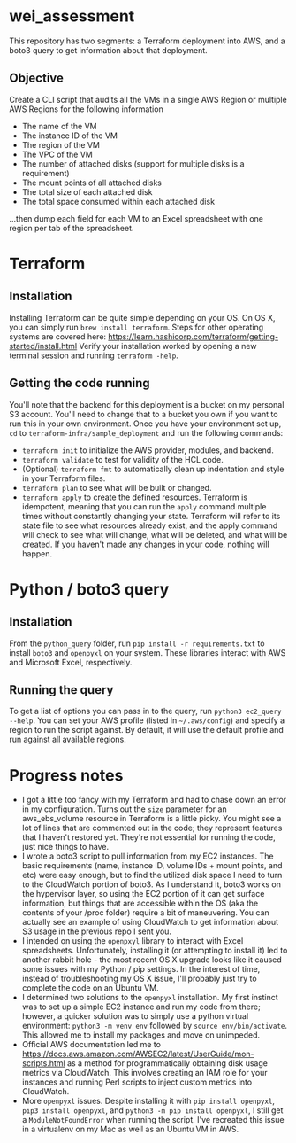 # wei_assessment
This repository has two segments: a Terraform deployment into AWS, and a boto3 query to get information about that deployment.
## Objective
Create a CLI script that audits all the VMs in a single AWS Region or multiple AWS Regions for the following information

   - The name of the VM
   - The instance ID of the VM
   - The region of the VM
   - The VPC of the VM
   - The number of attached disks (support for multiple disks is a requirement)
   - The mount points of all attached disks
   - The total size of each attached disk
   - The total space consumed within each attached disk

...then dump each field for each VM to an Excel spreadsheet with one region per tab of the spreadsheet.

# Terraform
## Installation
Installing Terraform can be quite simple depending on your OS.  On OS X, you can simply run `brew install terraform`.  Steps for other operating systems are covered here: https://learn.hashicorp.com/terraform/getting-started/install.html
Verify your installation worked by opening a new terminal session and running `terraform -help`.
## Getting the code running
You'll note that the backend for this deployment is a bucket on my personal S3 account.  You'll need to change that to a bucket you own if you want to run this in your own environment.
Once you have your environment set up, `cd` to `terraform-infra/sample_deployment` and run the following commands:
- `terraform init` to initialize the AWS provider, modules, and backend.
- `terraform validate` to test for validity of the HCL code.
- (Optional) `terraform fmt` to automatically clean up indentation and style in your Terraform files.
- `terraform plan` to see what will be built or changed.
- `terraform apply` to create the defined resources.
Terraform is idempotent, meaning that you can run the `apply` command multiple times without constantly changing your state.  Terraform will refer to its state file to see what resources already exist, and the apply command will check to see what will change, what will be deleted, and what will be created.  If you haven't made any changes in your code, nothing will happen.

# Python / boto3 query
## Installation
From the `python_query` folder, run `pip install -r requirements.txt` to install `boto3` and `openpyxl` on your system.  These libraries interact with AWS and Microsoft Excel, respectively.

## Running the query
To get a list of options you can pass in to the query, run `python3 ec2_query --help`.  You can set your AWS profile (listed in `~/.aws/config`) and specify a region to run the script against.  By default, it will use the default profile and run against all available regions.

# Progress notes
- I got a little too fancy with my Terraform and had to chase down an error in my configuration.  Turns out the `size` parameter for an aws_ebs_volume resource in Terraform is a little picky.  You might see a lot of lines that are commented out in the code; they represent features that I haven't restored yet.  They're not essential for running the code, just nice things to have.
- I wrote a boto3 script to pull information from my EC2 instances.  The basic requirements (name, instance ID, volume IDs + mount points, and etc) were easy enough, but to find the utilized disk space I need to turn to the CloudWatch portion of boto3.  As I understand it, boto3 works on the hypervisor layer, so using the EC2 portion of it can get surface information, but things that are accessible within the OS (aka the contents of your /proc folder) require a bit of maneuvering.  You can actually see an example of using CloudWatch to get information about S3 usage in the previous repo I sent you.
- I intended on using the `openpxyl` library to interact with Excel spreadsheets.  Unfortunately, installing it (or attempting to install it) led to another rabbit hole - the most recent OS X upgrade looks like it caused some issues with my Python / pip settings.  In the interest of time, instead of troubleshooting my OS X issue, I'll probably just try to complete the code on an Ubuntu VM.  
- I determined two solutions to the `openpyxl` installation.  My first instinct was to set up a simple EC2 instance and run my code from there; however, a quicker solution was to simply use a python virtual environment: `python3 -m venv env` followed by `source env/bin/activate`.  This allowed me to install my packages and move on unimpeded.
- Official AWS documentation led me to https://docs.aws.amazon.com/AWSEC2/latest/UserGuide/mon-scripts.html as a method for programmatically obtaining disk usage metrics via CloudWatch.  This involves creating an IAM role for your instances and running Perl scripts to inject custom metrics into CloudWatch.
- More `openpyxl` issues.  Despite installing it with `pip install openpyxl`, `pip3 install openpyxl`, and `python3 -m pip install openpyxl`, I still get a `ModuleNotFoundError` when running the script.  I've recreated this issue in a virtualenv on my Mac as well as an Ubuntu VM in AWS.
